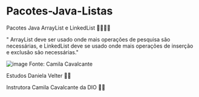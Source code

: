 # Pacotes-Java-Listas

Pacotes Java ArrayList e LinkedList   :steam_locomotive::mountain_railway::mountain_railway::mountain_railway:

" ArrayList deve ser usado onde mais operações de pesquisa são necessárias, e 
LinkedList deve se usado onde mais operações de inserção e exclusão são necessárias."



![image](https://user-images.githubusercontent.com/106537496/199353322-cd092378-d47b-4451-89a3-0f4c34e6d92b.png)
   Fonte: Camila Cavalcante 
   
   


Estudos Daniela Velter 👩‍🎓

Instrutora Camila Cavalcante da DIO 👩‍🏫
                              
                              
                              
                              
                              
                              
                              






                                  






